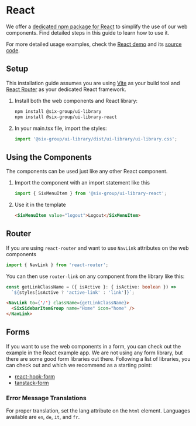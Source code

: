 # React

We offer a
[dedicated npm package for React](https://www.npmjs.com/package/@six-group/ui-library-react) to
simplify the use of our web components. Find detailed steps in this guide to learn how to use it.

For more detailed usage examples, check the
[React demo](https://six-group.github.io/six-webcomponents/demo/react) and its
[source code](https://github.com/six-group/six-webcomponents/tree/main/examples/react).

## Setup

This installation guide assumes you are using [Vite](https://vitejs.dev/) as your build tool and
[React Router](https://reactrouter.com/) as your dedicated React framework.

1. Install both the web components and React library:

   ```bash
   npm install @six-group/ui-library
   npm install @six-group/ui-library-react
   ```

2. In your main.tsx file, import the styles:

   ```ts
   import '@six-group/ui-library/dist/ui-library/ui-library.css';
   ```

## Using the Components

The components can be used just like any other React component.

1. Import the component with an import statement like this

   ```ts
   import { SixMenuItem } from '@six-group/ui-library-react';
   ```

2. Use it in the template

   ```html
   <SixMenuItem value="logout">Logout</SixMenuItem>
   ```

## Router

If you are using `react-router` and want to use `NavLink` attributes on the web components

```ts
import { NavLink } from 'react-router';
```

You can then use `router-link` on any component from the library like this:

```ts
const getLinkClassName = ({ isActive }: { isActive: boolean }) =>
  `${styles[isActive ? 'active-link' : 'link']}`;
```

```html
<NavLink to={'/'} className={getLinkClassName}>
  <SixSidebarItemGroup name="Home" icon="home" />
</NavLink>
```

## Forms

If you want to use the web components in a form, you can check out the example in the React example
app. We are not using any form library, but there are some good form libraries out there. Following
a list of libraries, you can check out and which we recommend as a starting point:

- [react-hook-form](https://react-hook-form.com/)
- [tanstack-form](https://tanstack.com/form/latest/docs/overview)

### Error Message Translations

For proper translation, set the lang attribute on the `html` element. Languages available are `en`,
`de`, `it`, and `fr`.
